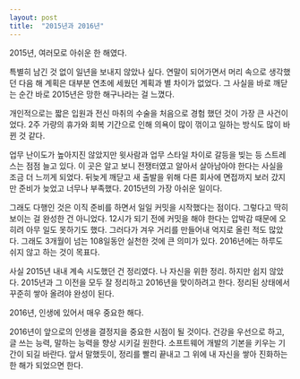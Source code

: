 ```yaml
---
layout: post
title:  "2015년과 2016년"
---
```


2015년, 여러모로 아쉬운 한 해였다.

특별히 남긴 것 없이 일년을 보내지 않았나 싶다. 연말이 되어가면서 머리 속으로 생각했던 다음 해 계획은 대부분 연초에 세웠던 계획과 별 차이가 없었다. 그 사실을 바로 깨닫는 순간 바로 2015년은 망한 해구나라는 걸 느꼈다.

개인적으로는 짧은 입원과 전신 마취의 수술을 처음으로 경험 했던 것이 가장 큰 사건이었다. 2주 가량의 휴가와 회복 기간으로 인해 의욕이 많이 꺾이고 일하는 방식도 많이 바뀐 것 같다.

업무 난이도가 높아지진 않았지만 윗사람과 업무 스타일 차이로 갈등을 빚는 등 스트레스는 점점 늘고 있다. 이 곳은 알고 보니 전쟁터였고 알아서 살아남아야 한다는 사실을 조금 더 느끼게 되었다. 뒤늦게 깨닫고 새 출발을 위해 다른 회사에 면접까지 보러 갔지만 준비가 늦었고 너무나 부족했다. 2015년의 가장 아쉬운 일이다.

그래도 다행인 것은 이직 준비를 하면서 일일 커밋을 시작했다는 점이다. 그렇다고 딱히 보이는 걸 완성한 건 아니었다. 12시가 되기 전에 커밋을 해야 한다는 압박감 때문에 오히려 아무 일도 못하기도 했다. 그러다가 겨우 거리를 만들어내 억지로 올린 적도 많았다. 그래도 3개월이 넘는 108일동안 실천한 것에 큰 의미가 있다. 2016년에는 하루도 쉬지 않고 하는 것이 목표다.

사실 2015년 내내 계속 시도했던 건 정리였다. 나 자신을 위한 정리. 하지만 쉽지 않았다. 2015년과 그 이전을 모두 잘 정리하고 2016년을 맞이하려고 한다. 정리된 상태에서 꾸준히 쌓아 올려야 완성이 된다.

2016년, 인생에 있어서 매우 중요한 해다.

2016년이 앞으로의 인생을 결정지을 중요한 시점이 될 것이다. 건강을 우선으로 하고, 글 쓰는 능력, 말하는 능력을 향상 시키길 원한다. 소프트웨어 개발의 기본을 키우는 기간이 되길 바란다. 앞서 말했듯이, 정리를 빨리 끝내고 그 위에 내 자신을 쌓아 진화하는 한 해가 되었으면 한다.
